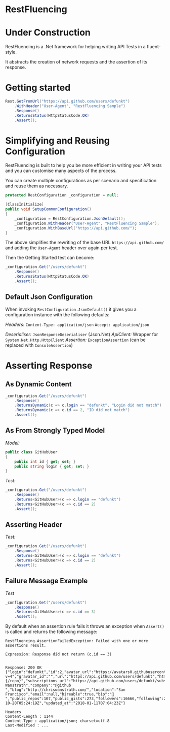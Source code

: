 # RestFluencing
# Under Construction

RestFluencing is a .Net framework for helping writing API Tests in a fluent-style.

It abstracts the creation of network requests and the assertion of its response.

# Getting started

``` C#
Rest.GetFromUrl("https://api.github.com/users/defunkt")
	.WithHeader("User-Agent", "RestFluencing Sample")
	.Response()
	.ReturnsStatus(HttpStatusCode.OK)
	.Assert();
```

# Simplifying and Reusing Configuration

RestFluencing is built to help you be more efficient in writing your API tests and you can customise many aspects of the process.

You can create multiple configurations as per scenario and specification and reuse them as necessary.

``` C#
protected RestConfiguration _configuration = null;

[ClassInitialize]
public void SetupCommonConfiguration()
{
	_configuration = RestConfiguration.JsonDefault();
	_configuration.WithHeader("User-Agent", "RestFluencing Sample");
	_configuration.WithBaseUrl("https://api.github.com/");
}
```

The above simplifies the rewriting of the base URL `https://api.github.com/` and adding the `User-Agent` header over again per test.

Then the Getting Started test can become:

``` C#
_configuration.Get("/users/defunkt")
	.Response()
	.ReturnsStatus(HttpStatusCode.OK)
	.Assert();
```

## Default Json Configuration

When invoking `RestConfiguration.JsonDefault()` it gives you a configuration instance with the following defaults:

*Headers*: 
`Content-Type: application/json`
`Accept: application/json`

*Deserialiser:* `JsonResponseDeserialiser` (Json.Net)
*ApiClient:* Wrapper for `System.Net.Http.HttpClient`
*Assertion:* `ExceptionAssertion` (can be replaced with `ConsoleAssertion`)


# Asserting Response

## As Dynamic Content

``` C#
_configuration.Get("/users/defunkt")
	.Response()
	.ReturnsDynamic(c => c.login == "defunkt", "Login did not match")
	.ReturnsDynamic(c => c.id == 2, "ID did not match")
	.Assert();
```

## As From Strongly Typed Model

*Model:*
``` C#
public class GitHubUser
{
	public int id { get; set; }
	public string login { get; set; }
}
```

*Test:*

``` C#
_configuration.Get("/users/defunkt")
	.Response()
	.Returns<GitHubUser>(c => c.login == "defunkt")
	.Returns<GitHubUser>(c => c.id == 2)
	.Assert();
```

## Asserting Header

*Test:*

``` C#
_configuration.Get("/users/defunkt")
	.Response()
	.Returns<GitHubUser>(c => c.login == "defunkt")
	.Returns<GitHubUser>(c => c.id == 2)
	.Assert();
```



## Failure Message Example 

*Test*

``` C#
_configuration.Get("/users/defunkt")
	.Response()
	.Returns<GitHubUser>(c => c.id == 3)
	.Assert();
```


By default when an assertion rule fails it throws an exception when `Assert()` is called and returns the following message:

```
RestFluencing.AssertionFailedException: Failed with one or more assertions result.

Expression: Response did not return (c.id == 3)


Response: 200 OK
{"login":"defunkt","id":2,"avatar_url":"https://avatars0.githubusercontent.com/u/2?v=4","gravatar_id":"","url":"https://api.github.com/users/defunkt","html_url":"https://github.com/defunkt","followers_url":"https://api.github.com/users/defunkt/followers","following_url":"https://api.github.com/users/defunkt/following{/other_user}","gists_url":"https://api.github.com/users/defunkt/gists{/gist_id}","starred_url":"https://api.github.com/users/defunkt/starred{/owner}{/repo}","subscriptions_url":"https://api.github.com/users/defunkt/subscriptions","organizations_url":"https://api.github.com/users/defunkt/orgs","repos_url":"https://api.github.com/users/defunkt/repos","events_url":"https://api.github.com/users/defunkt/events{/privacy}","received_events_url":"https://api.github.com/users/defunkt/received_events","type":"User","site_admin":true,"name":"Chris Wanstrath","company":"@github ","blog":"http://chriswanstrath.com/","location":"San Francisco","email":null,"hireable":true,"bio":"🍔 ","public_repos":107,"public_gists":273,"followers":16666,"following":208,"created_at":"2007-10-20T05:24:19Z","updated_at":"2018-01-11T07:04:23Z"}

Headers
Content-Length : 1144
Content-Type : application/json; charset=utf-8
Last-Modified : ...
```




